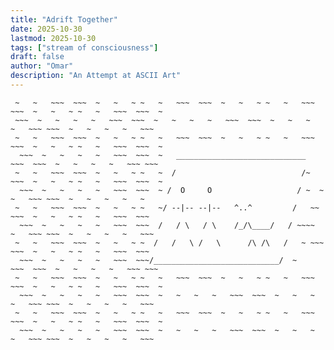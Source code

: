 ```yaml
---
title: "Adrift Together"
date: 2025-10-30
lastmod: 2025-10-30
tags: ["stream of consciousness"]
draft: false
author: "Omar"
description: "An Attempt at ASCII Art"
---
```




~~~  ~   ~   ~   ~   ~~~  ~~~  ~   ~   ~   ~   ~~~  ~~~  ~   ~   ~   ~   ~~~ ~~~  ~   ~   ~   ~   ~~~
 ~   ~   ~~~  ~~~  ~   ~   ~ ~   ~   ~~~  ~~~  ~   ~   ~ ~   ~   ~~~  ~~~  ~   ~   ~ ~   ~   ~~~  ~~~  ~
 ~~~  ~   ~   ~   ~   ~~~  ~~~  ~   ~   ~   ~   ~~~  ~~~  ~   ~   ~   ~   ~~~ ~~~  ~   ~   ~   ~   ~~~
 ~   ~   ~~~  ~~~  ~   ~   ~ ~   ~   ~~~  ~~~  ~   ~   ~ ~   ~   ~~~  ~~~  ~   ~   ~ ~   ~   ~~~  ~~~  ~
  ~~~  ~   ~   ~   ~   ~~~  ~~~  ~   _____________________________   ~~~  ~~~  ~   ~   ~   ~   ~~~ ~~~  
 ~   ~   ~~~  ~~~  ~   ~   ~ ~   ~  /                            /~  ~~~  ~   ~   ~ ~   ~   ~~~  ~~~  ~
  ~~~  ~   ~   ~   ~   ~~~  ~~~  ~ /  O     O                   / ~  ~   ~   ~~~ ~~~  ~   ~   ~   ~   ~
 ~   ~   ~~~  ~~~  ~   ~   ~ ~   ~/ --|-- --|--   ^..^         /   ~~  ~~~  ~   ~   ~ ~   ~   ~~~  ~~~
  ~~~  ~   ~   ~   ~   ~~~  ~~~  /   / \   / \    /_/\____/   / ~~~~   ~   ~~~ ~~~  ~   ~   ~   ~   ~~~
 ~   ~   ~~~  ~~~  ~   ~   ~ ~  /   /   \ /   \      /\ /\   /   ~ ~~~  ~~~  ~   ~   ~ ~   ~   ~~~  ~~~  
  ~~~  ~   ~   ~   ~   ~~~  ~~~/____________________________/  ~      ~~~  ~~~  ~   ~   ~   ~   ~~~ ~~~ 
 ~   ~   ~~~  ~~~  ~   ~   ~ ~   ~   ~~~  ~~~  ~   ~   ~ ~   ~   ~~~  ~~~  ~   ~   ~ ~   ~   ~~~  ~~~  ~
  ~~~  ~   ~   ~   ~   ~~~  ~~~  ~   ~   ~   ~   ~~~  ~~~  ~   ~   ~   ~   ~~~ ~~~  ~   ~   ~   ~   ~~~
 ~   ~   ~~~  ~~~  ~   ~   ~ ~   ~   ~~~  ~~~  ~   ~   ~ ~   ~   ~~~  ~~~  ~   ~   ~ ~   ~   ~~~  ~~~  ~
  ~~~  ~   ~   ~   ~   ~~~  ~~~  ~   ~   ~   ~   ~~~  ~~~  ~   ~   ~   ~   ~~~ ~~~  ~   ~   ~   ~   ~~~

